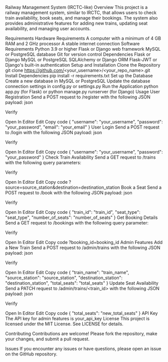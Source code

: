 Railway Management System (IRCTC-like)
Overview
This project is a railway management system, similar to IRCTC, that allows users to check train availability, book seats, and manage their bookings. The system also provides administrative features for adding new trains, updating seat availability, and managing user accounts.

Requirements
Hardware Requirements
A computer with a minimum of 4 GB RAM and 2 GHz processor
A stable internet connection
Software Requirements
Python 3.9 or higher
Flask or Django web framework
MySQL or PostgreSQL database
Git for version control
Dependencies
Flask or Django
MySQL or PostgreSQL
SQLAlchemy or Django ORM
Flask-JWT or Django's built-in authentication
Setup and Installation
Clone the Repository
git clone https://github.com/<your_username>/<your_repo_name>.git
Install Dependencies
pip install -r requirements.txt
Set up the Database
Create a new database in MySQL or PostgreSQL
Update the database connection settings in config.py or settings.py
Run the Application
python app.py (for Flask) or python manage.py runserver (for Django)
Usage
User Registration
Send a POST request to /register with the following JSON payload:
json

Verify

Open In Editor
Edit
Copy code
{
    "username": "your_username",
    "password": "your_password",
    "email": "your_email"
}
User Login
Send a POST request to /login with the following JSON payload:
json

Verify

Open In Editor
Edit
Copy code
{
    "username": "your_username",
    "password": "your_password"
}
Check Train Availability
Send a GET request to /trains with the following query parameters:

Verify

Open In Editor
Edit
Copy code
?source=source_station&destination=destination_station
Book a Seat
Send a POST request to /book with the following JSON payload:
json

Verify

Open In Editor
Edit
Copy code
{
    "train_id": "train_id",
    "seat_type": "seat_type",
    "number_of_seats": "number_of_seats"
}
Get Booking Details
Send a GET request to /bookings with the following query parameter:

Verify

Open In Editor
Edit
Copy code
?booking_id=booking_id
Admin Features
Add a New Train
Send a POST request to /admin/trains with the following JSON payload:
json

Verify

Open In Editor
Edit
Copy code
{
    "train_name": "train_name",
    "source_station": "source_station",
    "destination_station": "destination_station",
    "total_seats": "total_seats"
}
Update Seat Availability
Send a PATCH request to /admin/trains/<train_id> with the following JSON payload:
json

Verify

Open In Editor
Edit
Copy code
{
    "total_seats": "new_total_seats"
}
API Key
The API key for admin features is your_api_key
License
This project is licensed under the MIT License. See LICENSE for details.

Contributing
Contributions are welcome! Please fork the repository, make your changes, and submit a pull request.

Issues
If you encounter any issues or have questions, please open an issue on the GitHub repository.




